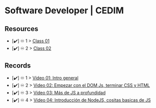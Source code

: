 # Software Developer | CEDIM

## Resources

- [✔️] ♾️ 1 > [Class 01](clases/class01/resources.md)
- [✔️] ♾️ 2 > [Class 02](clases/class02/)

## Records

- [✔️] ♾️ 1 > [Video 01: Intro general](https://drive.google.com/file/d/1MC3VAJoLH34K2drZB8qrtY5rhG2CysAw/view?usp=sharing)
- [✔️] ♾️ 2 > [Video 02: Empezar con el DOM Js, terminar CSS y HTML](https://drive.google.com/file/d/1cr3AD072xoUMDNcKgpNG7DoZNsGuU23j/view?usp=sharing)
- [✔️] ♾️ 3 > [Video 03: Más de JS a profundidad](https://drive.google.com/file/d/1VR1rc4hWT4j37TSyyxkQX8CkUP6kNdui/view?usp=sharing)
- [✔️] ♾️ 4 > [Video 04: Introducción de NodeJS, cositas basicas de JS](https://drive.google.com/file/d/10ysfqRaS9K503uXSuH8edvheKNZ4Y_DK/view?usp=sharing)